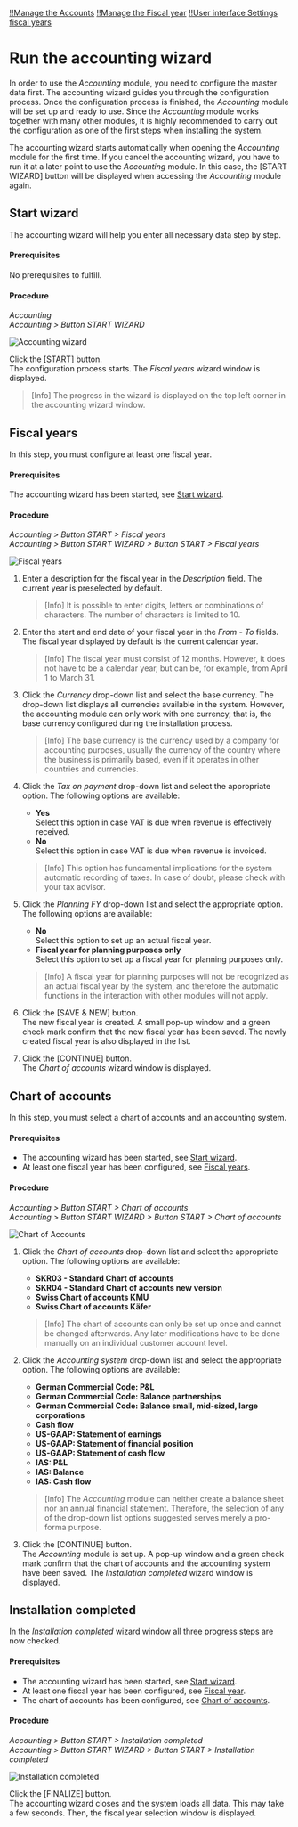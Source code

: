 [!!Manage the Accounts](./03_ManageAccounts.md)
[!!Manage the Fiscal year](./04_ManageFiscalYear.md)
[!!User interface Settings fiscal years](../UserInterface/02d_FiscalYears.md)

# Run the accounting wizard

In order to use the *Accounting* module, you need to configure the master data first. The accounting wizard guides you through the configuration process. Once the configuration process is finished, the *Accounting* module will be set up and ready to use. Since the *Accounting* module works together with many other modules, it is highly recommended to carry out the configuration as one of the first steps when installing the system.

The accounting wizard starts automatically when opening the *Accounting* module for the first time. If you cancel the accounting wizard, you have to run it at a later point to use the *Accounting* module. In this case, the [START WIZARD] button will be displayed when accessing the *Accounting* module again.



## Start wizard

The accounting wizard will help you enter all necessary data step by step.

#### Prerequisites

No prerequisites to fulfill.

#### Procedure

*Accounting*  
*Accounting > Button START WIZARD*

![Accounting wizard](../../Assets/Screenshots/RetailSuiteAccounting/AccountingWizard/AccountingWizard.png "[Accounting wizard]")  

Click the [START] button.   
The configuration process starts. The *Fiscal years* wizard window is displayed.

> [Info] The progress in the wizard is displayed on the top left corner in the accounting wizard window.



## Fiscal years

In this step, you must configure at least one fiscal year.

#### Prerequisites

The accounting wizard has been started, see [Start wizard](#start-wizard).

#### Procedure

*Accounting > Button START > Fiscal years*  
*Accounting > Button START WIZARD > Button START > Fiscal years*  

![Fiscal years](../../Assets/Screenshots/RetailSuiteAccounting/AccountingWizard/FiscalYears.png "[Fiscal years]")

1. Enter a description for the fiscal year in the *Description* field. The current year is preselected by default.  

    > [Info] It is possible to enter digits, letters or combinations of characters. The number of characters is limited to 10.

2. Enter the start and end date of your fiscal year in the *From - To* fields. The fiscal year displayed by default is the current calendar year.

    > [Info] The fiscal year must consist of 12 months. However, it does not have to be a calendar year, but can be, for example, from April 1 to March 31.

3. Click the *Currency* drop-down list and select the base currency. The drop-down list displays all currencies available in the system. However, the accounting module can only work with one currency, that is, the base currency configured during the installation process.

    > [Info] The base currency is the currency used by a company for accounting purposes, usually the currency of the country where the business is primarily based, even if it operates in other countries and currencies.

4. Click the *Tax on payment* drop-down list and select the appropriate option. The following options are available:

    - **Yes**  
        Select this option in case VAT is due when revenue is effectively received.
    - **No**  
        Select this option in case VAT is due when revenue is invoiced.

    > [Info] This option has fundamental implications for the system automatic recording of taxes. In case of doubt, please check with your tax advisor.

5. Click the *Planning FY* drop-down list and select the appropriate option. The following options are available:  

    - **No**  
        Select this option to set up an actual fiscal year.
    - **Fiscal year for planning purposes only**   
        Select this option to set up a fiscal year for planning purposes only.

    > [Info] A fiscal year for planning purposes will not be recognized as an actual fiscal year by the system, and therefore the automatic functions in the interaction with other modules will not apply.

6. Click the [SAVE & NEW] button.  
    The new fiscal year is created. A small pop-up window and a green check mark confirm that the new fiscal year has been saved. The newly created fiscal year is also displayed in the list.

7. Click the [CONTINUE] button.   
    The *Chart of accounts* wizard window is displayed.



## Chart of accounts

In this step, you must select a chart of accounts and an accounting system.

#### Prerequisites

- The accounting wizard has been started, see [Start wizard](#start-wizard).
- At least one fiscal year has been configured, see [Fiscal years](#fiscal-years).

#### Procedure

*Accounting > Button START > Chart of accounts*   
*Accounting > Button START WIZARD > Button START > Chart of accounts*  

![Chart of Accounts](../../Assets/Screenshots/RetailSuiteAccounting/AccountingWizard/ChartAccounts.png "[Chart of Accounts]")

1. Click the *Chart of accounts* drop-down list and select the appropriate option. The following options are available:

    - **SKR03 - Standard Chart of accounts**
    - **SKR04 - Standard Chart of accounts new version**
    - **Swiss Chart of accounts KMU**
    - **Swiss Chart of accounts Käfer**

    > [Info] The chart of accounts can only be set up once and cannot be changed afterwards. Any later modifications have to be done manually on an individual customer account level.

2. Click the *Accounting system* drop-down list and select the appropriate option. The following options are available:

    - **German Commercial Code: P&L**
    - **German Commercial Code: Balance partnerships**
    - **German Commercial Code: Balance small, mid-sized, large corporations**
    - **Cash flow**
    - **US-GAAP: Statement of earnings**
    - **US-GAAP: Statement of financial position**
    - **US-GAAP: Statement of cash flow**
    - **IAS: P&L**
    - **IAS: Balance**
    - **IAS: Cash flow**

    > [Info] The *Accounting* module can neither create a balance sheet nor an annual financial statement. Therefore, the selection of any of the drop-down list options suggested serves merely a pro-forma purpose.

3. Click the [CONTINUE] button.  
    The *Accounting* module is set up. A pop-up window and a green check mark confirm that the chart of accounts and the accounting system have been saved. The *Installation completed* wizard window is displayed.



## Installation completed

In the *Installation completed* wizard window all three progress steps are now checked.

#### Prerequisites

- The accounting wizard has been started, see [Start wizard](#start-wizard).
- At least one fiscal year has been configured, see [Fiscal year](#fiscal-years).
- The chart of accounts has been configured, see [Chart of accounts](#chart-of-accounts).

#### Procedure

*Accounting > Button START > Installation completed*  
*Accounting > Button START WIZARD > Button START > Installation completed*  

![Installation completed](../../Assets/Screenshots/RetailSuiteAccounting/AccountingWizard/InstallationCompleted.png "[Installation completed]")

Click the [FINALIZE] button.     
The accounting wizard closes and the system loads all data. This may take a few seconds. Then, the fiscal year selection window is displayed.
